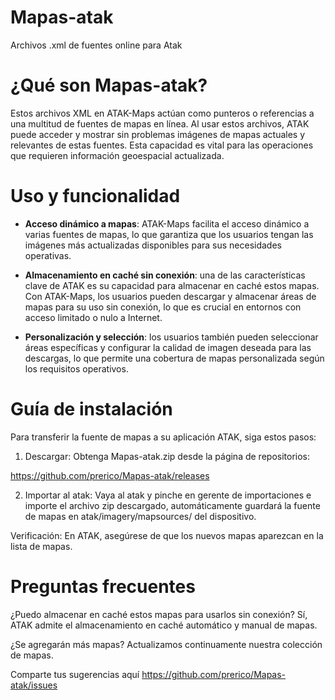 # Mapas-atak
Archivos .xml de fuentes online para Atak


# ¿Qué son Mapas-atak?

Estos archivos XML en ATAK-Maps actúan como punteros o referencias a una multitud de fuentes de mapas en línea. Al usar estos archivos, ATAK puede acceder y mostrar sin problemas imágenes de mapas actuales y relevantes de estas fuentes. Esta capacidad es vital para las operaciones que requieren información geoespacial actualizada.



# Uso y funcionalidad

- **Acceso dinámico a mapas**: ATAK-Maps facilita el acceso dinámico a varias fuentes de mapas, lo que garantiza que los usuarios tengan las imágenes más actualizadas disponibles para sus necesidades operativas.

- **Almacenamiento en caché sin conexión**: una de las características clave de ATAK es su capacidad para almacenar en caché estos mapas. Con ATAK-Maps, los usuarios pueden descargar y almacenar áreas de mapas para su uso sin conexión, lo que es crucial en entornos con acceso limitado o nulo a Internet.

- **Personalización y selección**: los usuarios también pueden seleccionar áreas específicas y configurar la calidad de imagen deseada para las descargas, lo que permite una cobertura de mapas personalizada según los requisitos operativos.

# Guía de instalación

Para transferir la fuente de mapas a su aplicación ATAK, siga estos pasos:

1. Descargar: Obtenga Mapas-atak.zip desde la página de repositorios:
    
https://github.com/prerico/Mapas-atak/releases

2. Importar al atak: Vaya al atak y pinche en gerente de importaciones e importe el archivo zip descargado, automáticamente guardará la fuente de mapas en atak/imagery/mapsources/ del dispositivo.


Verificación: En ATAK, asegúrese de que los nuevos mapas aparezcan en la lista de mapas.

# Preguntas frecuentes

¿Puedo almacenar en caché estos mapas para usarlos sin conexión? Sí, ATAK admite el almacenamiento en caché automático y manual de mapas.

¿Se agregarán más mapas? Actualizamos continuamente nuestra colección de mapas.

Comparte tus sugerencias aquí https://github.com/prerico/Mapas-atak/issues
